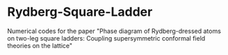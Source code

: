 # Rydberg-Square-Ladder
Numerical codes for the paper "Phase diagram of Rydberg-dressed atoms on two-leg square ladders: Coupling supersymmetric conformal field theories on the lattice"

